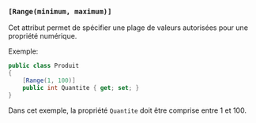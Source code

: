 
### `[Range(minimum, maximum)]`

Cet attribut permet de spécifier une plage de valeurs autorisées pour une propriété numérique.

Exemple:
```csharp
public class Produit
{
    [Range(1, 100)]
    public int Quantite { get; set; }
}
```

Dans cet exemple, la propriété `Quantite` doit être comprise entre 1 et 100.
